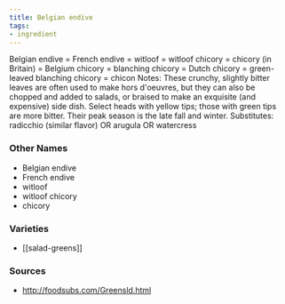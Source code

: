 ```yaml
---
title: Belgian endive
tags:
- ingredient
---
```

Belgian endive = French endive = witloof = witloof chicory = chicory (in Britain) = Belgium chicory = blanching chicory = Dutch chicory = green-leaved blanching chicory = chicon Notes: These crunchy, slightly bitter leaves are often used to make hors d'oeuvres, but they can also be chopped and added to salads, or braised to make an exquisite (and expensive) side dish. Select heads with yellow tips; those with green tips are more bitter. Their peak season is the late fall and winter. Substitutes: radicchio (similar flavor) OR arugula OR watercress

### Other Names

* Belgian endive
* French endive
* witloof
* witloof chicory
* chicory

### Varieties

* [[salad-greens]]

### Sources
* http://foodsubs.com/Greensld.html
